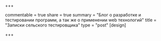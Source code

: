 +++

commentable = true
share = true
summary = "Блог о разработке и тестировании программ, а так же о применении web технологий"
title = "Записки сельского тестировщика"
type = "post"
[design]

+++

